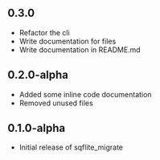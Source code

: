 ## 0.3.0

- Refactor the cli
- Write documentation for files
- Write documentation in README.md

## 0.2.0-alpha

- Added some inline code documentation
- Removed unused files

## 0.1.0-alpha

- Initial release of sqflite_migrate
